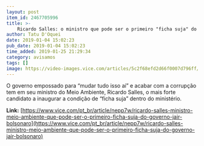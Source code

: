 ```yaml
---
layout: post
item_id: 2467705996
title: >-
    Ricardo Salles: o ministro que pode ser o primeiro "ficha suja" do governo Bolsonaro
author: Tatu D'Oquei
date: 2019-01-04 15:02:23
pub_date: 2019-01-04 15:02:23
time_added: 2019-01-25 21:29:34
category: avisamos
tags: []
image: https://video-images.vice.com/articles/5c2f68efd2d66f0007d796ff/lede/1546612363261-11_ricardo_salles.jpeg?crop=0.9991111111111111xw:1xh;center,center&resize=1200:*
---
```


O governo empossado para “mudar tudo isso aí” e acabar com a corrupção tem em seu ministro do Meio Ambiente, Ricardo Salles, o mais forte candidato a inaugurar a condição de “ficha suja” dentro do ministério.

**Link:** [https://www.vice.com/pt_br/article/nepp7w/ricardo-salles-ministro-meio-ambiente-que-pode-ser-o-primeiro-ficha-suja-do-governo-jair-bolsonaro](https://www.vice.com/pt_br/article/nepp7w/ricardo-salles-ministro-meio-ambiente-que-pode-ser-o-primeiro-ficha-suja-do-governo-jair-bolsonaro)

